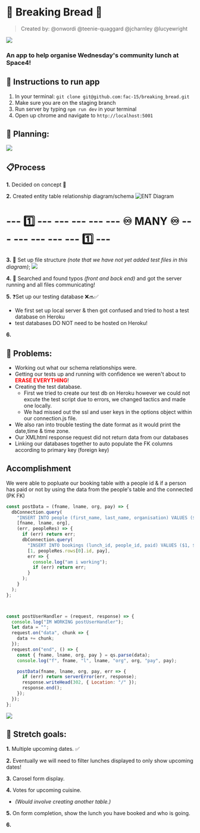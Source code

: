 # 🥖 Breaking Bread :bread: 
> Created by: @onwordi @teenie-quaggard @jcharnley @lucyewright

![](https://media.giphy.com/media/VWYtDQMcYLRuw/giphy.gif)
### An app to help organise Wednesday's community lunch at Space4!

## 💾 Instructions to run app
1. In your terminal:
    ```git clone git@github.com:fac-15/breaking_bread.git```
2. Make sure you are on the staging branch
3. Run server by typing ```npm run dev``` in your terminal
4. Open up chrome and navigate to  ```http://localhost:5001```    

## 📝 Planning:
![](https://lh3.googleusercontent.com/qCuGt3Jq6bsbi0v1XYC_PbcrF1974r6WvC1hBquWv3OO6GAW5dQ7Wb98310cg5Z8d8xvEIX6_LeCPzfcAdLlCTHWp6He0mPAvgKvYEk1EI74HCZaYupyG6rbA2BdFa_tqvIkYa6jz1wdV6o8ycHl459Xlni6D59bTLh9Y-9zjkeFQLGohdJ9TsYMxCz7tclhkKBGpzYHVg-alyKP_JmVaXxGziWQ2z-jRxue9vMsELak-JS33gOSsBNMAJSgtji-5eENLpGKSC5JUiibxb7QGCHbQvdtmR9CH7SNx5XhhPxY3madk0r03Q4GQWrMXF0P1jSU6Ro647djNbYfyZMfzJmju-MLbxUs4s9rXKoL2ct2Fw23An8xsaDffgyo2OSt-lcMkV4e8HYiZALEOmykuKKMvsQvzg7bLMn__n9EMXbcjzH1RD7RI3-tijccWI6e6SbRhi7rt_zHs6TpWD_fqtAnhm24biVJMcgCTxEF_2K8Pa9vQfHuBMxHUNIbawMBp-oPnzdngzfgatJUOnhF-0xl3R0DQWARrJt0YG1iYJPZjuTP_OXRtCf7Ac5LkDJgBcuk4mRH02KSvP0-k34jCY0NKynX5bRQh2BAWy74hmHB96fuhlxFjoAVrbojXTU0ORUfAbEKS8ibm6wisuU2mc96ew=w2444-h1374-no)



## :clipboard:Process 

**1.** Decided on concept 🤨

**2.** Created entity table relationship diagram/schema
![ENT Diagram](https://i.imgur.com/LUEL4P6.png)
# --- :one: --- --- --- --- --- ♾ **MANY** ♾ --- --- --- --- --- :one: ---

**3.** :notebook: Set up file structure _(note that we have not yet added test files in this diagram)_;
![](https://i.imgur.com/TVPisHG.jpg)

**4.** :mag_right: Searched and found typos _(front and back end)_ and got the server running and all files communicating!

**5.** ❓Set up our testing database ❌🔜✅
- We first set up local server & then got confused and tried to host a test database on Heroku
- test databases DO NOT need to be hosted on Heroku!

**6.** 

## 🥴 Problems:

* Working out what our schema relationships were.
* Getting our tests up and running with confidence we weren't about to <span style="color:red;">**ERASE EVERYTHING**</span>!
* Creating the test database. 
    * First we tried to create our test db on Heroku however we could not excute the test script due to errors, we changed tactics and made one locally. 
    * We had missed out the ssl and user keys in the options object within our connection.js file. 
* We also ran into trouble testing the date format as it would print the date,time & time zone.
* Our XMLhtml response request did not return data from our databases
* Linking our databases together to auto populate the FK columns according to primary key (foreign key)


## Accomplishment

We were able to popluate our booking table with a people id & if a person has paid or not by using the data from the people's table and the connected (PK FK)

```javascript const dbConnection = require("../database/db_connection");
const postData = (fname, lname, org, pay) => {
  dbConnection.query(
    "INSERT INTO people (first_name, last_name, organisation) VALUES ($1, $2, $3) RETURNING id",
    [fname, lname, org],
    (err, peopleRes) => {
      if (err) return err;
      dbConnection.query(
        "INSERT INTO bookings (lunch_id, people_id, paid) VALUES ($1, $2, $3)",
        [1, peopleRes.rows[0].id, pay],
        err => {
          console.log("am i working");
          if (err) return err;
        }
      );
    }
  );
};



const postUserHandler = (request, response) => {
  console.log("IM WORKING postUserHandler");
  let data = "";
  request.on("data", chunk => {
    data += chunk;
  });
  request.on("end", () => {
    const { fname, lname, org, pay } = qs.parse(data);
    console.log("f", fname, "l", lname, "org", org, "pay", pay);

    postData(fname, lname, org, pay, err => {
      if (err) return serverError(err, response);
      response.writeHead(302, { Location: "/" });
      response.end();
    });
  });
};
```
![](https://i.imgur.com/BSZa8nE.png)



## 💬 Stretch goals: 

**1.** Multiple upcoming dates. ✅

**2.** Eventually we will need to filter lunches displayed to only show upcoming dates!

**3.** Carosel form display.

**4.** Votes for upcoming cuisine.
* _(Would involve creating another table.)_

**5.** On form completion, show the lunch you have booked and who is going.

**6.** 
